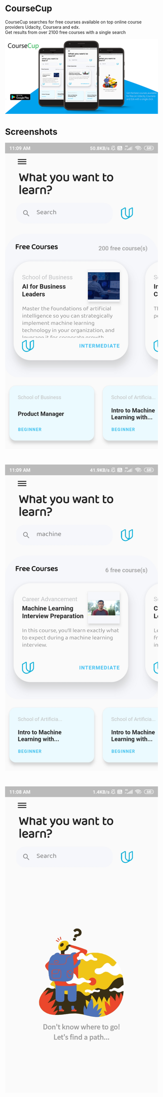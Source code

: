 # CourseCup
CourseCup searches for free courses available on top online course providers Udacity, Coursera and edx.<br/>
Get results from over 2100 free courses with a single search

![feature](images/feature.png)


# Screenshots
![search_page](images/search1.jpg)
<br/>
<br/>
<br/>

![seacrh2](images/search4.jpg)
<br/>
<br/>
<br/>

![seacrh2](images/start.jpg)



